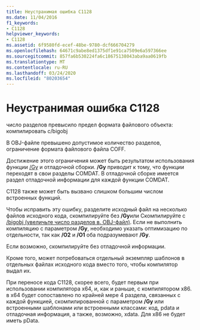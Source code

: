 ```yaml
---
title: Неустранимая ошибка C1128
ms.date: 11/04/2016
f1_keywords:
- C1128
helpviewer_keywords:
- C1128
ms.assetid: 6f9580fd-ecef-48be-9780-dcf666704279
ms.openlocfilehash: 64671c9abe8ed1375df1e91ca7509e6a597366ee
ms.sourcegitcommit: 857fa6b530224fa6c18675138043aba9aa0619fb
ms.translationtype: MT
ms.contentlocale: ru-RU
ms.lasthandoff: 03/24/2020
ms.locfileid: "80203654"
---
```

# <a name="fatal-error-c1128"></a>Неустранимая ошибка C1128

число разделов превысило предел формата файлового объекта: компилировать с/bigobj

В OBJ-файле превышено допустимое количество разделов, ограничение формата файлового файла COFF.

Достижение этого ограничения может быть результатом использования функции [/Gy](../../build/reference/gy-enable-function-level-linking.md) и отладочной сборки. **/Gy** приводит к тому, что функции переходят в свои разделы COMDAT. В отладочной сборке имеется раздел отладочной информации для каждой функции COMDAT.

C1128 также может быть вызвано слишком большим числом встроенных функций.

Чтобы исправить эту ошибку, разделите исходный файл на несколько файлов исходного кода, скомпилируйте без **/Gy**или Скомпилируйте с [/bigobj (увеличьте число разделов в. OBJ-файл)](../../build/reference/bigobj-increase-number-of-sections-in-dot-obj-file.md).  Если не выполнить компиляцию с параметром **/Gy**, необходимо указать оптимизацию по отдельности, так как **/O2** и **/O1** оба подразумевают **/Gy**.

Если возможно, скомпилируйте без отладочной информации.

Кроме того, может потребоваться отдельный экземпляр шаблонов в отдельных файлах исходного кода вместо того, чтобы компилятор выдал их.

При переносе кода C1128, скорее всего, будет первым при использовании компилятора x64, и, как и раньше, с компилятором x86. в x64 будет сопоставлено по крайней мере 4 раздела, связанных с каждой функцией, скомпилированной с параметром **/Gy** или встроенными шаблонами или встроенными классами: код, pdata и отладочная информация, а также, возможно, xdata.  Для x86 не будет иметь pData.
